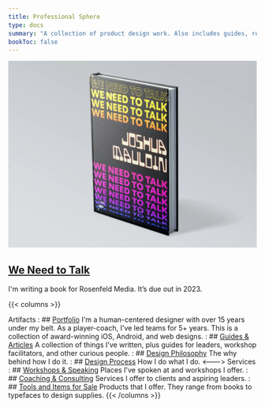 ```yaml
---
title: Professional Sphere
type: docs
summary: "A collection of product design work. Also includes guides, research, and articles for those in technology."
bookToc: false
---
```


<article class="markdown book-post feature-block">
	<a href="/we-need-to-talk">
		<img src="book.webp">
		<div class="feature-right">
		<h2 class="post-title">
		We Need to Talk
		</h2>
	</a>
    	<p class="post-summary">I'm writing a book for Rosenfeld Media. It’s due out in 2023.</p>
    </div>
</article>

{{< columns >}}

Artifacts
: ## [Portfolio](/portfolio)
	I'm a human-centered designer with over 15 years under my belt. As a player-coach, I've led teams for 5+ years. This is a collection of award-winning iOS, Android, and web designs.
: ## [Guides & Articles](/docs)
	A collection of things I've written, plus guides for leaders, workshop facilitators, and other curious people.
: ## [Design Philosophy](/design-philosophy)
	The why behind how I do it.
: ## [Design Process](/design-process)
	How I do what I do.
<--->
Services
: ## [Workshops & Speaking](/workshops)
	Places I've spoken at and workshops I offer.
: ## [Coaching & Consulting](/coaching)
	Services I offer to clients and aspiring leaders.
: ## [Tools and Items for Sale](/tools)
	Products that I offer. They range from books to typefaces to design supplies.
{{< /columns >}}

